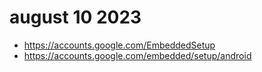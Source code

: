 # august 10 2023

- https://accounts.google.com/EmbeddedSetup
- https://accounts.google.com/embedded/setup/android

